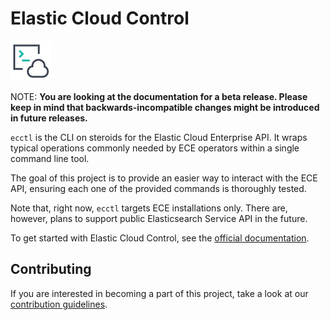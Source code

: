 # Elastic Cloud Control 

![](ecctl.png)

NOTE: **You are looking at the documentation for a beta release. Please keep in mind that backwards-incompatible changes might be introduced in future releases.**

`ecctl` is the CLI on steroids for the Elastic Cloud Enterprise API. It wraps typical operations commonly needed by ECE operators within a single command line tool.

The goal of this project is to provide an easier way to interact with the ECE API, ensuring each one of the provided commands is thoroughly tested.

Note that, right now, `ecctl` targets ECE installations only. There are, however, plans to support public Elasticsearch Service API in the future.

To get started with Elastic Cloud Control, see the [official documentation](https://www.elastic.co/guide/en/ecctl/current/index.html). 

## Contributing

If you are interested in becoming a part of this project, take a look at our [contribution guidelines](./CONTRIBUTING.md).
